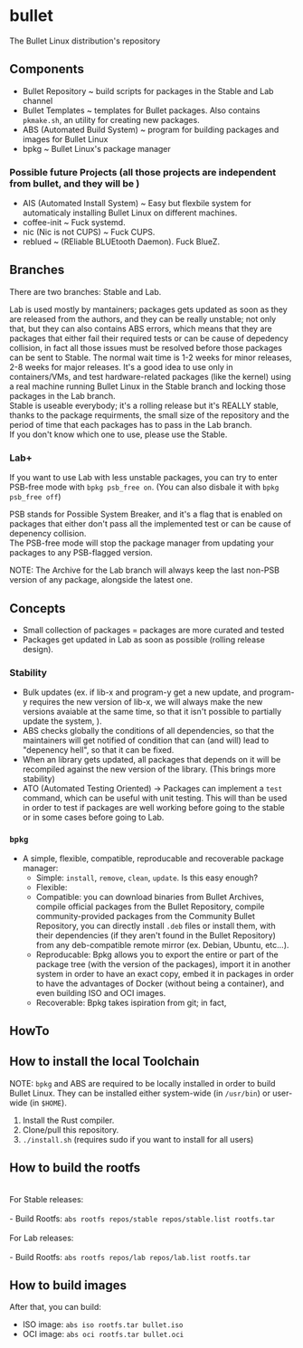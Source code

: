 # bullet
The Bullet Linux distribution's repository

## Components
- Bullet Repository              ~ build scripts for packages in the Stable and Lab channel
- Bullet Templates               ~ templates for Bullet packages. Also contains `pkmake.sh`, an utility for creating new packages.
- ABS (Automated Build System)   ~ program for building packages and images for Bullet Linux
- bpkg                           ~ Bullet Linux's package manager

### Possible future Projects (all those projects are independent from bullet, and they will be )
- AIS (Automated Install System) ~ Easy but flexbile system for automaticaly installing Bullet Linux on different machines.
- coffee-init                    ~ Fuck systemd.
- nic (Nic is not CUPS)          ~ Fuck CUPS.
- reblued                        ~ (REliable BLUEtooth Daemon). Fuck BlueZ.

## Branches

There are two branches: Stable and Lab.

Lab is used mostly by mantainers; packages gets updated as soon as they are released from the authors, and they can be really unstable; not only that, but they can also contains ABS errors, which means that they are packages that either fail their required tests or can be cause of depedency collision, in fact all those issues must be resolved before those packages can be sent to Stable. The normal wait time is 1-2 weeks for minor releases, 2-8 weeks for major releases. It's a good idea to use only in containers/VMs, and test hardware-related packages (like the kernel) using a real machine running Bullet Linux in the Stable branch and locking those packages in the Lab branch.
<br>
Stable is useable everybody; it's a rolling release but it's REALLY stable, thanks to the package requirments, the small size of the repository and the period of time that each packages has to pass in the Lab branch.
<br>
If you don't know which one to use, please use the Stable.

### Lab+

If you want to use Lab with less unstable packages, you can try to enter PSB-free mode with `bpkg psb_free on`. (You can also disbale it with `bpkg psb_free off`)

PSB stands for Possible System Breaker, and it's a flag that is enabled on packages that either don't pass all the implemented test or can be cause of depenency collision.
<br>The PSB-free mode will stop the package manager from updating your packages to any PSB-flagged version.

NOTE: The Archive for the Lab branch will always keep the last non-PSB version of any package, alongside the latest one.

## Concepts

- Small collection of packages = packages are more curated and tested
- Packages get updated in Lab as soon as possible (rolling release design).

### Stability
- Bulk updates (ex. if lib-x and program-y get a new update, and program-y requires the new version of lib-x, we will always make the new versions avaiable at the same time, so that it isn't possible to partially update the system, ).
- ABS checks globally the conditions of all dependencies, so that the maintainers will get notified of condition that can (and will) lead to "depenency hell", so that it can be fixed.
- When an library gets updated, all packages that depends on it will be recompiled against the new version of the library. (This brings more stability)
- ATO (Automated Testing Oriented) -> Packages can implement a `test` command, which can be useful with unit testing. This will than be used in order to test if packages are well working before going to the stable or in some cases before going to Lab.

### `bpkg`
- A simple, flexible, compatible, reproducable and recoverable package manager:
    - Simple: `install`, `remove`, `clean`, `update`. Is this easy enough?
    - Flexible:
    - Compatible: you can download binaries from Bullet Archives, compile official packages from the Bullet Repository, compile community-provided packages from the Community Bullet Repository, you can directly install `.deb` files or install them, with their dependencies (if they aren't found in the Bullet Repository) from any deb-compatible remote mirror (ex. Debian, Ubuntu, etc...).
    - Reproducable: Bpkg allows you to export the entire or part of the package tree (with the version of the packages), import it in another system in order to have an exact copy, embed it in packages in order to have the advantages of Docker (without being a container), and even building ISO and OCI images.
    - Recoverable: Bpkg takes ispiration from git; in fact,

## HowTo

## How to install the local Toolchain

NOTE: `bpkg` and ABS are required to be locally installed in order to build Bullet Linux. They can be installed either system-wide (in `/usr/bin`) or user-wide (in `$HOME`).

1) Install the Rust compiler.
2) Clone/pull this repository.
3) `./install.sh` (requires sudo if you want to install for all users)

## How to build the rootfs

<br>For Stable releases:<br>
<br> - Build Rootfs: `abs rootfs repos/stable repos/stable.list rootfs.tar`<br>
<br>For Lab releases:<br>
<br> - Build Rootfs: `abs rootfs repos/lab repos/lab.list rootfs.tar`<br>

## How to build images

After that, you can build:
- ISO image: `abs iso rootfs.tar bullet.iso`
- OCI image: `abs oci rootfs.tar bullet.oci`
